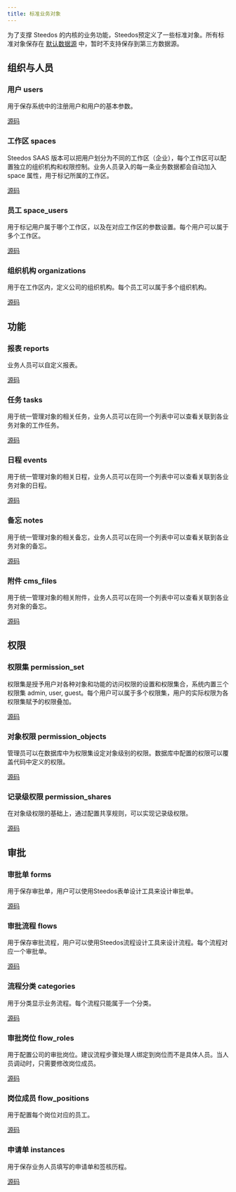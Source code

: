```yaml
---
title: 标准业务对象
---
```


为了支撑 Steedos 的内核的业务功能，Steedos预定义了一些标准对象。所有标准对象保存在 [默认数据源](datasource.md#默认数据源) 中，暂时不支持保存到第三方数据源。

## 组织与人员

### 用户 users

用于保存系统中的注册用户和用户的基本参数。

[源码](https://github.com/steedos/steedos-platform/blob/master/packages/standard-objects/users.object.yml)

### 工作区 spaces

Steedos SAAS 版本可以把用户划分为不同的工作区（企业），每个工作区可以配置独立的组织机构和权限控制。业务人员录入的每一条业务数据都会自动加入 space 属性，用于标记所属的工作区。

[源码](https://github.com/steedos/steedos-platform/blob/master/packages/standard-objects/spaces.object.yml)

### 员工 space_users

用于标记用户属于哪个工作区，以及在对应工作区的参数设置。每个用户可以属于多个工作区。

[源码](https://github.com/steedos/steedos-platform/blob/master/packages/standard-objects/space_users.object.yml)

### 组织机构 organizations

用于在工作区内，定义公司的组织机构。每个员工可以属于多个组织机构。

[源码](https://github.com/steedos/steedos-platform/blob/master/packages/standard-objects/organizations.object.yml)

## 功能

### 报表 reports

业务人员可以自定义报表。

[源码](https://github.com/steedos/steedos-platform/blob/master/packages/standard-objects/reports.object.yml)

### 任务 tasks

用于统一管理对象的相关任务，业务人员可以在同一个列表中可以查看关联到各业务对象的工作任务。

[源码](https://github.com/steedos/steedos-platform/blob/master/packages/standard-objects/tasks.object.yml)

### 日程 events

用于统一管理对象的相关日程，业务人员可以在同一个列表中可以查看关联到各业务对象的日程。

[源码](https://github.com/steedos/steedos-platform/blob/master/packages/standard-objects/events.object.yml)

### 备忘 notes

用于统一管理对象的相关备忘，业务人员可以在同一个列表中可以查看关联到各业务对象的备忘。

[源码](https://github.com/steedos/steedos-platform/blob/master/packages/standard-objects/notes.object.yml)

### 附件 cms_files

用于统一管理对象的相关附件，业务人员可以在同一个列表中可以查看关联到各业务对象的备忘。

[源码](https://github.com/steedos/steedos-platform/blob/master/packages/standard-objects/cms_files.object.js)

## 权限

### 权限集 permission_set

权限集是授予用户对各种对象和功能的访问权限的设置和权限集合，系统内置三个权限集 admin, user, guest。每个用户可以属于多个权限集，用户的实际权限为各权限集赋予的权限叠加。

[源码](https://github.com/steedos/steedos-platform/blob/master/packages/standard-objects/permission_set.object.yml)

### 对象权限 permission_objects

管理员可以在数据库中为权限集设定对象级别的权限。数据库中配置的权限可以覆盖代码中定义的权限。

[源码](https://github.com/steedos/steedos-platform/blob/master/packages/standard-objects/permission_objects.object.yml)

### 记录级权限 permission_shares

在对象级权限的基础上，通过配置共享规则，可以实现记录级权限。

[源码](https://github.com/steedos/steedos-platform/blob/master/packages/standard-objects/permission_shares.object.js)

## 审批

### 审批单 forms

用于保存审批单，用户可以使用Steedos表单设计工具来设计审批单。

[源码](https://github.com/steedos/steedos-platform/blob/master/packages/standard-objects/workflow/forms.object.yml)

### 审批流程 flows

用于保存审批流程，用户可以使用Steedos流程设计工具来设计流程。每个流程对应一个审批单。

[源码](https://github.com/steedos/steedos-platform/blob/master/packages/standard-objects/workflow/flows.object.yml)

### 流程分类 categories

用于分类显示业务流程。每个流程只能属于一个分类。

[源码](https://github.com/steedos/steedos-platform/blob/master/packages/standard-objects/workflow/flow_categories.object.yml)

### 审批岗位 flow_roles

用于配置公司的审批岗位。建议流程步骤处理人绑定到岗位而不是具体人员。当人员调动时，只需要修改岗位成员。

[源码](https://github.com/steedos/steedos-platform/blob/master/packages/standard-objects/workflow/flow_roles.object.yml)

### 岗位成员 flow_positions

用于配置每个岗位对应的员工。

[源码](https://github.com/steedos/steedos-platform/blob/master/packages/standard-objects/workflow/flow_positions.object.yml)

### 申请单 instances

用于保存业务人员填写的申请单和签核历程。

[源码](https://github.com/steedos/steedos-platform/blob/master/packages/standard-objects/workflow/instances.object.yml)

